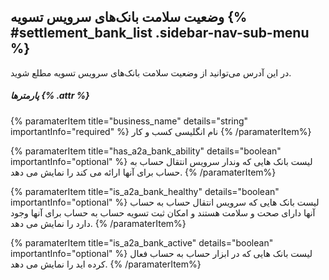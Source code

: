 ##  وضعیت سلامت بانک‌های سرویس تسویه  {% #settlement_bank_list .sidebar-nav-sub-menu %}

در این آدرس ‌می‌توانید از وضعیت سلامت بانک‌های سرویس تسویه مطلع شوید.
##### پارمترها {% .attr %}

{% paramaterItem title="business_name" details="string" importantInfo="required" %}
نام انگلیسی کسب و کار
{% /paramaterItem%}

{% paramaterItem title="has_a2a_bank_ability" details="boolean" importantInfo="optional" %}
لیست بانک هایی که وندار سرویس انتقال حساب به حساب برای آنها ارائه می کند را نمایش می دهد.
{% /paramaterItem%}

{% paramaterItem title="is_a2a_bank_healthy" details="boolean" importantInfo="optional" %}
لیست بانک هایی که سرویس انتقال حساب به حساب آنها دارای صحت و سلامت هستند و امکان ثبت تسویه حساب به حساب برای آنها وجود دارد را نمایش می دهد.
  {% /paramaterItem%}

{% paramaterItem title="is_a2a_bank_active" details="boolean" importantInfo="optional" %}
لیست بانک هایی که در ابزار حساب به حساب فعال کرده اید را نمایش می دهد.
  {% /paramaterItem%}